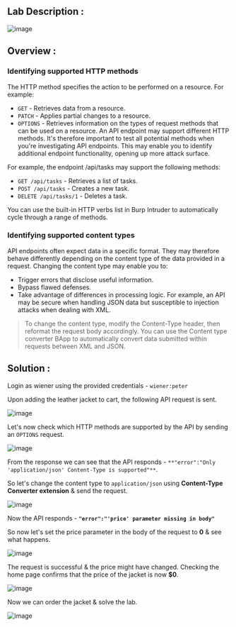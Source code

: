 ## Lab Description :

![image](https://github.com/sh3bu/Portswigger_labs/assets/67383098/f226880c-87cd-442a-981a-33e0b956b489)

## Overview :

### Identifying supported HTTP methods
The HTTP method specifies the action to be performed on a resource. For example:

- `GET` - Retrieves data from a resource.
- `PATCH` - Applies partial changes to a resource.
- `OPTIONS` - Retrieves information on the types of request methods that can be used on a resource.
An API endpoint may support different HTTP methods. It's therefore important to test all potential methods when you're investigating API endpoints. This may enable you to identify additional endpoint functionality, opening up more attack surface.

For example, the endpoint /api/tasks may support the following methods:

- `GET /api/tasks` - Retrieves a list of tasks.
- `POST /api/tasks` - Creates a new task.
- `DELETE /api/tasks/1` - Deletes a task.

You can use the built-in HTTP verbs list in Burp Intruder to automatically cycle through a range of methods.

### Identifying supported content types
API endpoints often expect data in a specific format. They may therefore behave differently depending on the content type of the data provided in a request. Changing the content type may enable you to:

- Trigger errors that disclose useful information.
- Bypass flawed defenses.
- Take advantage of differences in processing logic. For example, an API may be secure when handling JSON data but susceptible to injection attacks when dealing with XML.
  
> To change the content type, modify the Content-Type header, then reformat the request body accordingly. You can use the Content type converter BApp to automatically convert data submitted within requests between XML and JSON.

## Solution :

Login as wiener using the provided credentials - `wiener:peter`

Upon adding the leather jacket to cart, the following API request is sent.

![image](https://github.com/sh3bu/Portswigger_labs/assets/67383098/06284300-2991-414d-9f08-3385a63f3151)

Let's now check which HTTP methods are supported by the API by sending an `OPTIONS` request.

![image](https://github.com/sh3bu/Portswigger_labs/assets/67383098/9fb0dba6-ae72-4e53-be8e-5fdbe06e9562)

From the response we can see that the API responds - `**"error":"Only 'application/json' Content-Type is supported"**`.

So let's change the content type to `application/json` using **Content-Type Converter extension** & send the request.

![image](https://github.com/sh3bu/Portswigger_labs/assets/67383098/765e317a-f085-46b0-baaa-91d300c1091e)

Now the API responds - **`"error":"'price' parameter missing in body"`**

So now let's set the price parameter in the body of the request to **0** & see what happens.

![image](https://github.com/sh3bu/Portswigger_labs/assets/67383098/4d4af71a-4f06-4b98-953b-a2d41ca7f11f)

The request is successful & the price might have changed. Checking the home page confirms that the price of the jacket is now **$0**.

![image](https://github.com/sh3bu/Portswigger_labs/assets/67383098/332748a3-8c01-4c60-8ba7-cc05c47a9893)

Now we can order the jacket & solve the lab.

![image](https://github.com/sh3bu/Portswigger_labs/assets/67383098/3e3a9898-a766-4695-acb3-f2dacf5e3e70)

